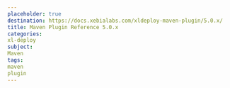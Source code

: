 ```yaml
---
placeholder: true
destination: https://docs.xebialabs.com/xldeploy-maven-plugin/5.0.x/
title: Maven Plugin Reference 5.0.x
categories: 
xl-deploy
subject:
Maven
tags:
maven
plugin
---
```


